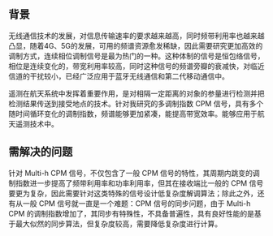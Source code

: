 ## 背景

无线通信技术的发展，对信息传输速率的要求越来越高，同时频带利用率也越来越凸显，随着4G、5G的发展，可用的频谱资源愈发稀缺，因此需要研究更加高效的调制方式，连续相位调制信号是最为热门的一种。这种体制的信号是恒包络信号，相位是连续变化的，带宽利用率较高，同时这种信号的频谱旁瓣的衰减快，对临近信道的干扰较小，已经广泛应用于蓝牙无线通信和第二代移动通信中。

遥测在航天系统中发挥着重要作用，是对相隔一定距离的对象的参量进行检测并把检测结果传送到接受地点的技术。针对我研究的多调制指数 CPM 信号，具有多个随时间循环变化的调制指数，频谱能够更加紧凑，能提高带宽效率。能够应用于航天遥测技术中。

## 需解决的问题

针对 Multi-h CPM 信号，不仅包含了一般 CPM 信号的特性，其周期内跳变的调制指数进一步提高了频带利用率和功率利用率，但其在接收端比一般的 CPM 信号要更为复杂，因此需要针对这类特殊的信号设计低复杂度解调算法；除此之外，还有从一般 CPM 信号就一直是一个难题：CPM 信号的同步问题，由于 Multi-h CPM 的调制指数增加了，其同步有特殊性，不具备普遍性，具有良好性能的是基于最大似然的同步算法，但复杂度较高，需要降低复杂度进行计算。

